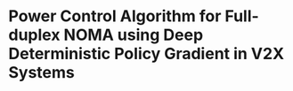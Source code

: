 Power Control Algorithm for Full-duplex NOMA using Deep Deterministic Policy Gradient in V2X Systems
=
